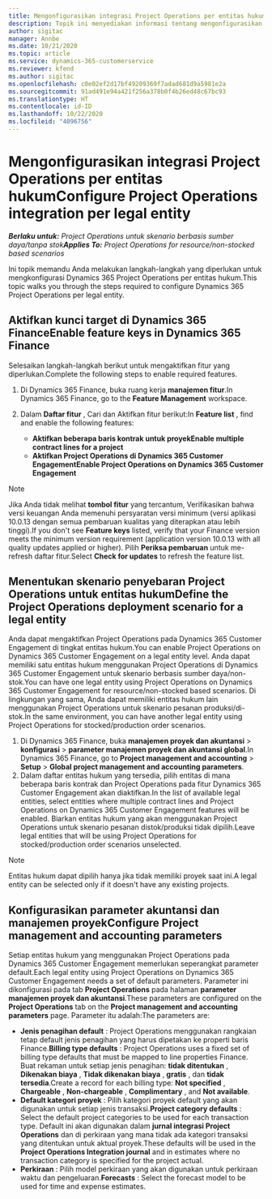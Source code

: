 ```yaml
---
title: Mengonfigurasikan integrasi Project Operations per entitas hukum
description: Topik ini menyediakan informasi tentang mengonfigurasikan integrasi per entitas hukum di Project Operations.
author: sigitac
manager: Annbe
ms.date: 10/21/2020
ms.topic: article
ms.service: dynamics-365-customerservice
ms.reviewer: kfend
ms.author: sigitac
ms.openlocfilehash: c0e02ef2d17bf49209369f7adad681d9a5981e2a
ms.sourcegitcommit: 91ad491e94a421f256a378b0f4b26ed48c67bc93
ms.translationtype: HT
ms.contentlocale: id-ID
ms.lasthandoff: 10/22/2020
ms.locfileid: "4096756"
---
```

# <a name="configure-project-operations-integration-per-legal-entity"></a><span data-ttu-id="a21f4-103">Mengonfigurasikan integrasi Project Operations per entitas hukum</span><span class="sxs-lookup"><span data-stu-id="a21f4-103">Configure Project Operations integration per legal entity</span></span> 

<span data-ttu-id="a21f4-104">_**Berlaku untuk:** Project Operations untuk skenario berbasis sumber daya/tanpa stok_</span><span class="sxs-lookup"><span data-stu-id="a21f4-104">_**Applies To:** Project Operations for resource/non-stocked based scenarios_</span></span>

<span data-ttu-id="a21f4-105">Ini topik memandu Anda melakukan langkah-langkah yang diperlukan untuk mengkonfigurasi Dynamics 365 Project Operations per entitas hukum.</span><span class="sxs-lookup"><span data-stu-id="a21f4-105">This topic walks you through the steps required to configure Dynamics 365 Project Operations per legal entity.</span></span>

## <a name="enable-feature-keys-in-dynamics-365-finance"></a><span data-ttu-id="a21f4-106">Aktifkan kunci target di Dynamics 365 Finance</span><span class="sxs-lookup"><span data-stu-id="a21f4-106">Enable feature keys in Dynamics 365 Finance</span></span>

<span data-ttu-id="a21f4-107">Selesaikan langkah-langkah berikut untuk mengaktifkan fitur yang diperlukan.</span><span class="sxs-lookup"><span data-stu-id="a21f4-107">Complete the following steps to enable required features.</span></span>

1. <span data-ttu-id="a21f4-108">Di Dynamics 365 Finance, buka ruang kerja **manajemen fitur**.</span><span class="sxs-lookup"><span data-stu-id="a21f4-108">In Dynamics 365 Finance, go to the **Feature Management** workspace.</span></span>
2. <span data-ttu-id="a21f4-109">Dalam **Daftar fitur** , Cari dan Aktifkan fitur berikut:</span><span class="sxs-lookup"><span data-stu-id="a21f4-109">In **Feature list** , find and enable the following features:</span></span>
  
    - <span data-ttu-id="a21f4-110">**Aktifkan beberapa baris kontrak untuk proyek**</span><span class="sxs-lookup"><span data-stu-id="a21f4-110">**Enable multiple contract lines for a project**</span></span>
    - <span data-ttu-id="a21f4-111">**Aktifkan Project Operations di Dynamics 365 Customer Engagement**</span><span class="sxs-lookup"><span data-stu-id="a21f4-111">**Enable Project Operations on Dynamics 365 Customer Engagement**</span></span>

> [!NOTE]
> <span data-ttu-id="a21f4-112">Jika Anda tidak melihat **tombol fitur** yang tercantum, Verifikasikan bahwa versi keuangan Anda memenuhi persyaratan versi minimum (versi aplikasi 10.0.13 dengan semua pembaruan kualitas yang diterapkan atau lebih tinggi).</span><span class="sxs-lookup"><span data-stu-id="a21f4-112">If you don't see **Feature keys** listed, verify that your Finance version meets the minimum version requirement (application version 10.0.13 with all quality updates applied or higher).</span></span> <span data-ttu-id="a21f4-113">Pilih **Periksa pembaruan** untuk me-refresh daftar fitur.</span><span class="sxs-lookup"><span data-stu-id="a21f4-113">Select **Check for updates** to refresh the feature list.</span></span>

## <a name="define-the-project-operations-deployment-scenario-for-a-legal-entity"></a><span data-ttu-id="a21f4-114">Menentukan skenario penyebaran Project Operations untuk entitas hukum</span><span class="sxs-lookup"><span data-stu-id="a21f4-114">Define the Project Operations deployment scenario for a legal entity</span></span>

<span data-ttu-id="a21f4-115">Anda dapat mengaktifkan Project Operations pada Dynamics 365 Customer Engagement di tingkat entitas hukum.</span><span class="sxs-lookup"><span data-stu-id="a21f4-115">You can enable Project Operations on Dynamics 365 Customer Engagement on a legal entity level.</span></span> <span data-ttu-id="a21f4-116">Anda dapat memiliki satu entitas hukum menggunakan Project Operations di Dynamics 365 Customer Engagement untuk skenario berbasis sumber daya/non-stok.</span><span class="sxs-lookup"><span data-stu-id="a21f4-116">You can have one legal entity using Project Operations on Dynamics 365 Customer Engagement for resource/non-stocked based scenarios.</span></span> <span data-ttu-id="a21f4-117">Di lingkungan yang sama, Anda dapat memiliki entitas hukum lain menggunakan Project Operations untuk skenario pesanan produksi/di-stok.</span><span class="sxs-lookup"><span data-stu-id="a21f4-117">In the same environment, you can have another legal entity using Project Operations for stocked/production order scenarios.</span></span>

1. <span data-ttu-id="a21f4-118">Di Dynamics 365 Finance, buka **manajemen proyek dan akuntansi** > **konfigurasi** > **parameter manajemen proyek dan akuntansi global**.</span><span class="sxs-lookup"><span data-stu-id="a21f4-118">In Dynamics 365 Finance, go to **Project management and accounting** > **Setup** > **Global project management and accounting parameters**.</span></span>
2. <span data-ttu-id="a21f4-119">Dalam daftar entitas hukum yang tersedia, pilih entitas di mana beberapa baris kontrak dan Project Operations pada fitur Dynamics 365 Customer Engagement akan diaktifkan.</span><span class="sxs-lookup"><span data-stu-id="a21f4-119">In the list of available legal entities, select entities where multiple contract lines and Project Operations on Dynamics 365 Customer Engagement features will be enabled.</span></span> <span data-ttu-id="a21f4-120">Biarkan entitas hukum yang akan menggunakan Project Operations untuk skenario pesanan distok/produksi tidak dipilih.</span><span class="sxs-lookup"><span data-stu-id="a21f4-120">Leave legal entities that will be using Project Operations for stocked/production order scenarios unselected.</span></span>

> [!NOTE]
> <span data-ttu-id="a21f4-121">Entitas hukum dapat dipilih hanya jika tidak memiliki proyek saat ini.</span><span class="sxs-lookup"><span data-stu-id="a21f4-121">A legal entity can be selected only if it doesn't have any existing projects.</span></span>

## <a name="configure-project-management-and-accounting-parameters"></a><span data-ttu-id="a21f4-122">Konfigurasikan parameter akuntansi dan manajemen proyek</span><span class="sxs-lookup"><span data-stu-id="a21f4-122">Configure Project management and accounting parameters</span></span>

<span data-ttu-id="a21f4-123">Setiap entitas hukum yang menggunakan Project Operations pada Dynamics 365 Customer Engagement memerlukan seperangkat parameter default.</span><span class="sxs-lookup"><span data-stu-id="a21f4-123">Each legal entity using Project Operations on Dynamics 365 Customer Engagement needs a set of default parameters.</span></span> <span data-ttu-id="a21f4-124">Parameter ini dikonfigurasi pada tab **Project Operations** pada halaman **parameter manajemen proyek dan akuntansi**.</span><span class="sxs-lookup"><span data-stu-id="a21f4-124">These parameters are configured on the **Project Operations** tab on the **Project management and accounting parameters** page.</span></span> <span data-ttu-id="a21f4-125">Parameter itu adalah:</span><span class="sxs-lookup"><span data-stu-id="a21f4-125">The parameters are:</span></span>

  - <span data-ttu-id="a21f4-126">**Jenis penagihan default** : Project Operations menggunakan rangkaian tetap default jenis penagihan yang harus dipetakan ke properti baris Finance.</span><span class="sxs-lookup"><span data-stu-id="a21f4-126">**Billing type defaults** : Project Operations uses a fixed set of billing type defaults that must be mapped to line properties Finance.</span></span> <span data-ttu-id="a21f4-127">Buat rekaman untuk setiap jenis penagihan: **tidak ditentukan** , **Dikenakan biaya** , **Tidak dikenakan biaya** , **gratis** , dan **tidak tersedia**.</span><span class="sxs-lookup"><span data-stu-id="a21f4-127">Create a record for each billing type: **Not specified** , **Chargeable** , **Non-chargeable** , **Complimentary** , and **Not available**.</span></span>
  - <span data-ttu-id="a21f4-128">**Default kategori proyek** : Pilih kategori proyek default yang akan digunakan untuk setiap jenis transaksi.</span><span class="sxs-lookup"><span data-stu-id="a21f4-128">**Project category defaults** : Select the default project categories to be used for each transaction type.</span></span> <span data-ttu-id="a21f4-129">Default ini akan digunakan dalam **jurnal integrasi Project Operations** dan di perkiraan yang mana tidak ada kategori transaksi yang ditentukan untuk aktual proyek.</span><span class="sxs-lookup"><span data-stu-id="a21f4-129">These defaults will be used in the **Project Operations Integration journal** and in estimates where no transaction category is specified for the project actual.</span></span>
  - <span data-ttu-id="a21f4-130">**Perkiraan** : Pilih model perkiraan yang akan digunakan untuk perkiraan waktu dan pengeluaran.</span><span class="sxs-lookup"><span data-stu-id="a21f4-130">**Forecasts** : Select the forecast model to be used for time and expense estimates.</span></span>
